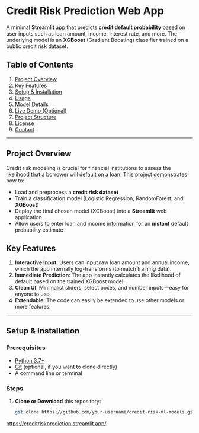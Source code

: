 # Credit Risk Prediction Web App

A minimal **Streamlit** app that predicts **credit default probability** based on user inputs such as loan amount, income, interest rate, and more. The underlying model is an **XGBoost** (Gradient Boosting) classifier trained on a public credit risk dataset.

## Table of Contents
1. [Project Overview](#project-overview)  
2. [Key Features](#key-features)  
3. [Setup & Installation](#setup--installation)  
4. [Usage](#usage)  
5. [Model Details](#model-details)  
6. [Live Demo (Optional)](#live-demo-optional)  
7. [Project Structure](#project-structure)  
8. [License](#license)  
9. [Contact](#contact)

---

## **Project Overview**

Credit risk modeling is crucial for financial institutions to assess the likelihood that a borrower will default on a loan. This project demonstrates how to:

- Load and preprocess a **credit risk dataset**  
- Train a classification model (Logistic Regression, RandomForest, and **XGBoost**)  
- Deploy the final chosen model (XGBoost) into a **Streamlit** web application  
- Allow users to enter loan and income information for an **instant** default probability estimate  

## **Key Features**

1. **Interactive Input**: Users can input raw loan amount and annual income, which the app internally log-transforms (to match training data).  
2. **Immediate Prediction**: The app instantly calculates the likelihood of default based on the trained XGBoost model.  
3. **Clean UI**: Minimalist sliders, select boxes, and number inputs—easy for anyone to use.  
4. **Extendable**: The code can easily be extended to use other models or more features.  

---

## Setup & Installation

### Prerequisites

- [Python 3.7+](https://www.python.org/downloads/)
- [Git](https://git-scm.com/downloads) (optional, if you want to clone directly)
- A command line or terminal

### Steps

1. **Clone or Download** this repository:
   ```bash
   git clone https://github.com/your-username/credit-risk-ml-models.git

https://creditriskprediction.streamlit.app/
